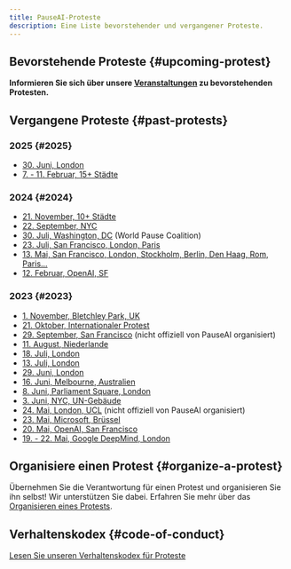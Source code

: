 ```yaml
---
title: PauseAI-Proteste
description: Eine Liste bevorstehender und vergangener Proteste.
---
```


## Bevorstehende Proteste {#upcoming-protest}

**Informieren Sie sich über unsere [Veranstaltungen](/events) zu bevorstehenden Protesten.**

## Vergangene Proteste {#past-protests}

### 2025 {#2025}

- [30. Juni, London](https://pauseai.info/deepmind-protest-2025)
- [7. - 11. Februar, 15+ Städte](/2025-february)

### 2024 {#2024}

- [21. November, 10+ Städte](/2024-november)
- [22. September, NYC](https://www.eventbrite.com/e/pauseai-nyc-summit-of-the-future-protest-tickets-905766862067)
- [30. Juli, Washington, DC](https://www.facebook.com/events/2528518090675538) (World Pause Coalition)
- [23. Juli, San Francisco, London, Paris](https://x.com/PauseAI/status/1816550279095238711)
- [13. Mai, San Francisco, London, Stockholm, Berlin, Den Haag, Rom, Paris...](/2024-may)
- [12. Februar, OpenAI, SF](/2024-february)

### 2023 {#2023}

- [1. November, Bletchley Park, UK](/2023-november-uk)
- [21. Oktober, Internationaler Protest](/2023-oct)
- [29. September, San Francisco](https://metaprotest.org/) (nicht offiziell von PauseAI organisiert)
- [11. August, Niederlande](/2023-august-nl)
- [18. Juli, London](/2023-july-london-18th)
- [13. Juli, London](/2023-july-london-13th)
- [29. Juni, London](/2023-june-london-office-for-ai)
- [16. Juni, Melbourne, Australien](/2023-june-melbourne)
- [8. Juni, Parliament Square, London](/2023-june-london)
- [3. Juni, NYC, UN-Gebäude](/nyc-un-vigil)
- [24. Mai, London, UCL](https://twitter.com/GFuterman/status/1660648998863028230?s=20) (nicht offiziell von PauseAI organisiert)
- [23. Mai, Microsoft, Brüssel](/brussels-microsoft-protest)
- [20. Mai, OpenAI, San Francisco](/openai-protest)
- [19. - 22. Mai, Google DeepMind, London](/2023-may-deepmind-london)

## Organisiere einen Protest {#organize-a-protest}

Übernehmen Sie die Verantwortung für einen Protest und organisieren Sie ihn selbst!
Wir unterstützen Sie dabei.
Erfahren Sie mehr über das [Organisieren eines Protests](/organizing-a-protest).

## Verhaltenskodex {#code-of-conduct}

[Lesen Sie unseren Verhaltenskodex für Proteste](/protesters-code-of-conduct)
